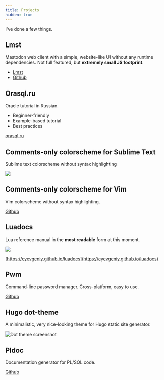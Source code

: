 ```yaml
---
title: Projects
hidden: true
---
```


I've done a few things.

## Lmst

Mastodon web client with a simple, website-like UI without
any runtime dependencies. Not full featured, but **extremely small JS footprint**.

- [Lmst](https://a-lmst.netlify.app)
- [Github](https://github.com/cyevgeniy/lmst)

## Orasql.ru

Oracle tutorial in Russian.

- Beginner-friendly
- Example-based tutorial
- Best practices

[orasql.ru](http://orasql.ru)


## Comments-only colorscheme for Sublime Text

Sublime text colorscheme without syntax highlighting

![](/img/logo-comments-only.png)

## Comments-only colorscheme for Vim

Vim colorscheme without syntax highlighting.

[Github](https://github.com/cyevgeniy/vim-comments-only)

## Luadocs

Lua reference manual in the **most readable** form at this moment.

![](/img/logo-luadocs.png)

[https://cyevgeniy.github.io/luadocs](https://cyevgeniy.github.io/luadocs)

## Pwm

Command-line password manager. Cross-platform, easy to use.

[Github](https://github.com/cyevgeniy/pwm)

## Hugo dot-theme

A minimalistic, very nice-looking theme for Hugo static site generator.

![Dot theme screenshot](/img/dot-theme.png)

## Pldoc

Documentation generator for PL/SQL code.

[Github](https://github.com/cyevgeniy/pldoc)

